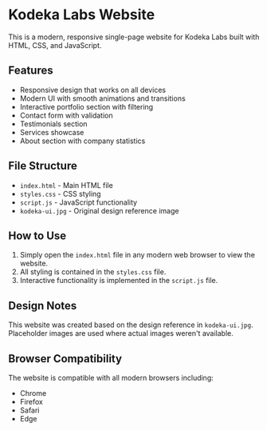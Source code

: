 # Kodeka Labs Website

This is a modern, responsive single-page website for Kodeka Labs built with HTML, CSS, and JavaScript.

## Features

- Responsive design that works on all devices
- Modern UI with smooth animations and transitions
- Interactive portfolio section with filtering
- Contact form with validation
- Testimonials section
- Services showcase
- About section with company statistics

## File Structure

- `index.html` - Main HTML file
- `styles.css` - CSS styling
- `script.js` - JavaScript functionality
- `kodeka-ui.jpg` - Original design reference image

## How to Use

1. Simply open the `index.html` file in any modern web browser to view the website.
2. All styling is contained in the `styles.css` file.
3. Interactive functionality is implemented in the `script.js` file.

## Design Notes

This website was created based on the design reference in `kodeka-ui.jpg`. Placeholder images are used where actual images weren't available.

## Browser Compatibility

The website is compatible with all modern browsers including:
- Chrome
- Firefox
- Safari
- Edge
